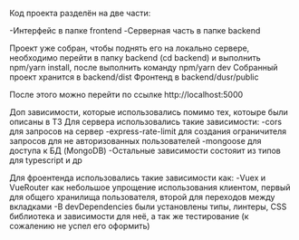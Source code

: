 Код проекта разделён на две части:

-Интерфейс в папке frontend
-Серверная часть в папке backend

Проект уже собран, чтобы поднять его на локально сервере, необходимо перейти в папку backend (cd backend) и выполнить npm/yarn install, после выполнить команду npm/yarn dev
Собранный проект хранится в backend/dist
Фронтенд в backend/dusr/public

После этого можно перейти по ссылке http://localhost:5000 

Доп зависимости, которые использовались помимо тех, котоыре были описаны в ТЗ
Для сервера использовались такие зависимости:
-cors для запросов на сервер
-express-rate-limit для создания ограничителя запросов для не авторизованных пользователей
-mongoose для доступа к БД (MongoDB)
-Остальные зависимости состояит из типов для typescript и др

Для фроентенда использовались такие зависимости как:
-Vuex и VueRouter как небольшое упрощение использования клиентом, первый для общего хранилища пользователя, второй для переходов между вкладками
-В devDependencies были установлены типы, линтеры, CSS библиотека и зависимости для неё, а так же тестирование (к сожалению не успел его оформить)


